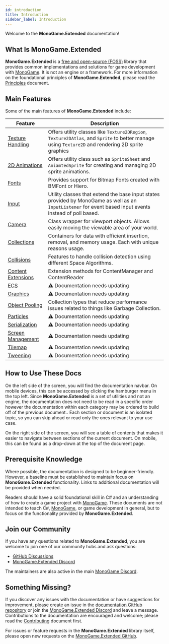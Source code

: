 ```yaml
---
id: introduction
title: Introduction
sidebar_label: Introduction
---
```


Welcome to the **MonoGame.Extended** documentation!

## What Is MonoGame.Extended
**MonoGame.Extended** is a [free and open-source (FOSS)](https://en.wikipedia.org/wiki/Free_and_open-source_software) library that provides common implementations and solutions for game development with [MonoGame](https://monogame.net). It is not an engine or a framework. For more information on the foundational principles of **MonoGame.Extended**, please read the [Principles](/docs/about/principles) document.

## Main Features
Some of the main features of **MonoGame.Extended** include:

| Feature                                                                                | Description                                                                                                                                              |
| -------------------------------------------------------------------------------------- | -------------------------------------------------------------------------------------------------------------------------------------------------------- |
| [Texture Handling](/docs/features/texture-handling/texture2dregion/texture2dregion.md) | Offers utility classes like `Texture2DRegion`, `Texture2DAtlas`, and `Sprite` to better manage using `Texture2D` and rendering 2D sprite graphics        |
| [2D Animations](/docs/features/2d-animations/spritesheet/spritesheet.md)               | Offers utility class such as `SpriteSheet` and `AniamtedSprite` for creating and managing 2D sprite animations.                                          |
| [Fonts](/docs/features/fonts/bitmapfont/bitmapfont.md)                                 | Provides support for Bitmap Fonts created with BMFont or Hiero.                                                                                          |
| [Input](/docs/features/input/keyboardextended/keyboardextended.md)                     | Utility classes that extend the base input states provided by MonoGame as well as an `InputListener` for event based input events instead of poll based. |
| [Camera](/docs/features/camera/camera.md)                                              | Class wrapper for viewport objects.  Allows easily moving the viewable area of your world.                                                               |
| [Collections](/docs/features/collections/collections.md)                               | Containers for data with efficient insertion, removal, and memory usage. Each with unique reasons usage.                                                 |
| [Collisions](/docs/features/collision/collision.md)                                    | Features to handle collision detection using different Space Algorithms.                                                                                                                           |
| [Content Extensions](/docs/features/content-extensions/contentManager.md)       | Extension methods for ContentManager and ContentReader                                                                                                                           |
| [ECS](/docs/features/entities/entities.md)                                             | ⚠️ Documentation needs updating                                                                                                                           |
| [Graphics](/docs/features/scene-graphs/scene-graphs.md)                                | ⚠️ Documentation needs updating                                                                                                                           |
| [Object Pooling](/docs/features/object-pooling/object-pooling.md)                      | Collection types that reduce performance issues related to things like Garbage Collection.                                                               |
| [Particles](/docs/features/particles/particles.md)                                     | ⚠️ Documentation needs updating                                                                                                                           |
| [Serialization](/docs/features/serialization/serialization.md)                         | ⚠️ Documentation needs updating                                                                                                                           |
| [Screen Management](/docs/features/screen-management/screen-management.md)             | ⚠️ Documentation needs updating                                                                                                                           |
| [Tilemap](/docs/features/tiled/tiled.md)                                               | ⚠️ Documentation needs updating                                                                                                                           |
| [Tweening](/docs/features/tweening/tweening.md)                                        | ⚠️ Documentation needs updating                                                                                                                           |

## How to Use These Docs
On the left side of the screen, you will find the documentation navbar. On mobile devices, this can be accessed by clicking the hamburger menu in the top left. Since **MonoGame.Extended** is a set of utilities and not an engine, the documentation does not need to be read in a specific order however the documentation within each category may be ordered to build off of the previous document.. Each section or document is an isolated topic, so you can skip ahead or read only the ones relevant to your use case.

On the right side of the screen, you will see a table of contents that makes it easier to navigate between sections of the current document. On mobile, this can be found as a drop-down at the top of the document page.

## Prerequisite Knowledge
Where possible, the documentation is designed to be beginner-friendly. However, a baseline must be established to maintain focus on **MonoGame.Extended** functionality. Links to additional documentation will be provided when needed.

Readers should have a solid foundational skill in C# and an understanding of how to create a game project with [MonoGame](https://monogame.net). These documents are not intended to teach C#, [MonoGame](https://monogame.net), or game development in general, but to focus on the functionality provided by **MonoGame.Extended**.

## Join our Community
If you have any questions related to **MonoGame.Extended**, you are welcome to join one of our community hubs and ask questions:

- [GitHub Discussions](https://github.com/craftworkgames/MonoGame.Extended/discussions)
- [MonoGame.Extended Discord](https://discord.gg/FvZ8Z7EzPJ)

The maintainers are also active in the main [MonoGame Discord](https://discord.gg/monogame).

## Something Missing?
If you discover any issues with the documentation or have suggestions for improvement, please create an issue in the [documentation GitHub repository](https://github.com/craftworkgames/craftworkgames.github.io) or join the [MonoGame.Extended Discord](https://discord.gg/FvZ8Z7EzPJ) and leave a message. Contributions to the documentation are encouraged and welcome; please read the [Contributing](/docs/about/contributing) document first.

For issues or feature requests in the **MonoGame.Extended** library itself, please open new requests on the [MonoGame.Extended GitHub](https://github.com/craftworkgames/MonoGame.Extended).